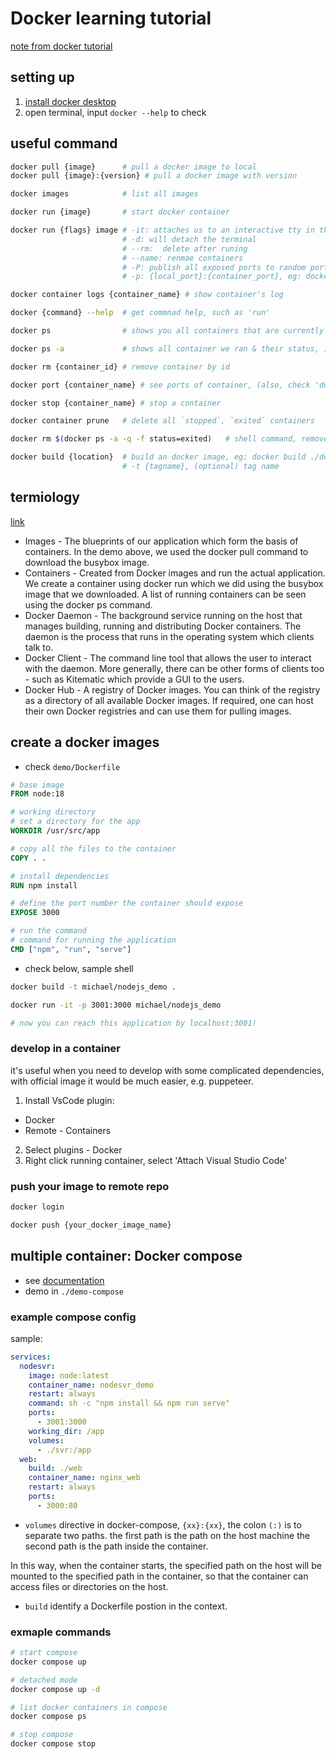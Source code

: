 # Docker learning tutorial

[note from docker tutorial](https://docker-curriculum.com/)

## setting up

1. [install docker desktop](https://docs.docker.com/desktop/install/mac-install/)
2. open terminal, input `docker --help` to check

## useful command

```sh
docker pull {image}      # pull a docker image to local
docker pull {image}:{version} # pull a docker image with version

docker images            # list all images

docker run {image}       # start docker container

docker run {flags} image # -it: attaches us to an interactive tty in the container.
                         # -d: will detach the terminal
                         # --rm:  delete after runing
                         # --name: renmae containers
                         # -P: publish all exposed ports to random ports
                         # -p: {local_port}:{container_port}, eg: docker run -p 8888:5000 michael/simple_app

docker container logs {container_name} # show container's log

docker {command} --help  # get commnad help, such as 'run'

docker ps                # shows you all containers that are currently running

docker ps -a             # shows all container we ran & their status, id, etc

docker rm {container_id} # remove container by id

docker port {container_name} # see ports of container, (also, check 'docker-machine ip default')

docker stop {container_name} # stop a container

docker container prune   # delete all `stopped`, `exited` containers

docker rm $(docker ps -a -q -f status=exited)   # shell command, remove all containers whose 'status' are 'exited'

docker build {location}  # build an docker image, eg: docker build ./demo/
                         # -t {tagname}, (optional) tag name
```

## termiology

[link](https://docker-curriculum.com/#terminology)

- Images - The blueprints of our application which form the basis of containers. In the demo above, we used the docker pull command to download the busybox image.
- Containers - Created from Docker images and run the actual application. We create a container using docker run which we did using the busybox image that we downloaded. A list of running containers can be seen using the docker ps command.
- Docker Daemon - The background service running on the host that manages building, running and distributing Docker containers. The daemon is the process that runs in the operating system which clients talk to.
- Docker Client - The command line tool that allows the user to interact with the daemon. More generally, there can be other forms of clients too - such as Kitematic which provide a GUI to the users.
- Docker Hub - A registry of Docker images. You can think of the registry as a directory of all available Docker images. If required, one can host their own Docker registries and can use them for pulling images.

## create a docker images

- check `demo/Dockerfile`

```dockerfile
# base image
FROM node:18

# working directory
# set a directory for the app
WORKDIR /usr/src/app

# copy all the files to the container
COPY . .

# install dependencies
RUN npm install

# define the port number the container should expose
EXPOSE 3000

# run the command
# command for running the application
CMD ["npm", "run", "serve"]
```

- check below, sample shell

```sh
docker build -t michael/nodejs_demo .

docker run -it -p 3001:3000 michael/nodejs_demo

# now you can reach this application by localhost:3001!
```

### develop in a container

it's useful when you need to develop with some complicated dependencies, with official image it would be much easier, e.g. puppeteer.

1. Install VsCode plugin:

- Docker
- Remote - Containers

2. Select plugins - Docker
3. Right click running container, select 'Attach Visual Studio Code'

### push your image to remote repo

```sh
docker login

docker push {your_docker_image_name}
```

## multiple container: Docker compose

- see [documentation](https://docs.docker.com/compose/)
- demo in `./demo-compose`

### example compose config

sample:

```yml
services:
  nodesvr:
    image: node:latest
    container_name: nodesvr_demo
    restart: always
    command: sh -c "npm install && npm run serve"
    ports:
      - 3001:3000
    working_dir: /app
    volumes:
      - ./svr:/app
  web:
    build: ./web
    container_name: nginx_web
    restart: always
    ports:
      - 3000:80
```

- `volumes` directive in docker-compose, `{xx}:{xx}`, the colon `(:)` is to separate two paths.
the first path is the path on the host machine
the second path is the path inside the container.

In this way, when the container starts, the specified path on the host will be mounted to the specified path in the container, so that the container can access files or directories on the host.

- `build` identify a Dockerfile postion in the context.

### exmaple commands

```sh
# start compose
docker compose up

# detached mode
docker compose up -d

# list docker containers in compose
docker compose ps

# stop compose
docker compose stop
```
